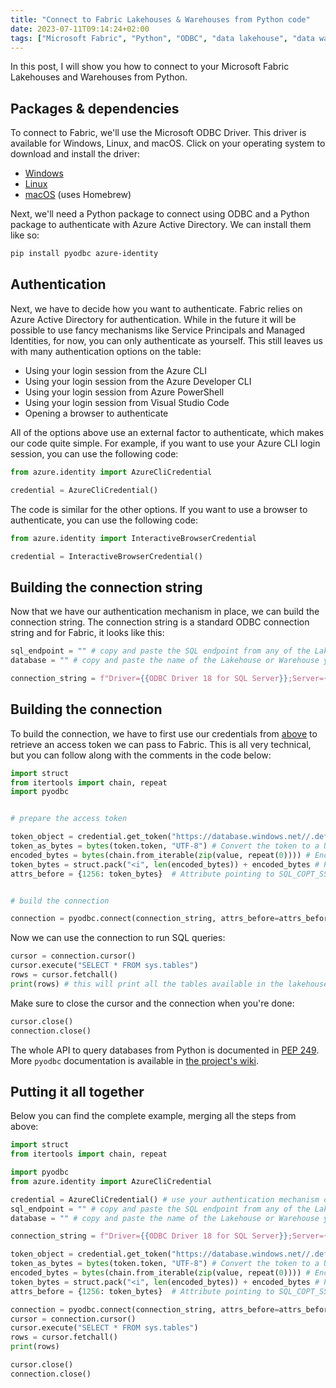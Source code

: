 ```yaml
---
title: "Connect to Fabric Lakehouses & Warehouses from Python code"
date: 2023-07-11T09:14:24+02:00
tags: ["Microsoft Fabric", "Python", "ODBC", "data lakehouse", "data warehouse", "SQL"]
---
```


In this post, I will show you how to connect to your Microsoft Fabric Lakehouses and Warehouses from Python.

<!--more-->

## Packages & dependencies

To connect to Fabric, we'll use the Microsoft ODBC Driver. This driver is available for Windows, Linux, and macOS. Click on your operating system to download and install the driver:

* [Windows](https://learn.microsoft.com/en-us/sql/connect/odbc/download-odbc-driver-for-sql-server?view=sql-server-ver15#download-for-windows)
* [Linux](https://learn.microsoft.com/en-us/sql/connect/odbc/linux-mac/installing-the-microsoft-odbc-driver-for-sql-server?view=sql-server-ver15&tabs=alpine18-install%2Calpine17-install%2Cdebian8-install%2Credhat7-13-install%2Crhel7-offline#18)
* [macOS](https://learn.microsoft.com/en-us/sql/connect/odbc/linux-mac/install-microsoft-odbc-driver-sql-server-macos?view=sql-server-ver15#microsoft-odbc-18) (uses Homebrew)

Next, we'll need a Python package to connect using ODBC and a Python package to authenticate with Azure Active Directory. We can install them like so:

```bash
pip install pyodbc azure-identity
```

## Authentication

Next, we have to decide how you want to authenticate. Fabric relies on Azure Active Directory for authentication. While in the future it will be possible to use fancy mechanisms like Service Principals and Managed Identities, for now, you can only authenticate as yourself. This still leaves us with many authentication options on the table:

* Using your login session from the Azure CLI
* Using your login session from the Azure Developer CLI
* Using your login session from Azure PowerShell
* Using your login session from Visual Studio Code
* Opening a browser to authenticate

All of the options above use an external factor to authenticate, which makes our code quite simple. For example, if you want to use your Azure CLI login session, you can use the following code:

```python
from azure.identity import AzureCliCredential

credential = AzureCliCredential()
```

The code is similar for the other options. If you want to use a browser to authenticate, you can use the following code:

```python
from azure.identity import InteractiveBrowserCredential

credential = InteractiveBrowserCredential()
```

## Building the connection string

Now that we have our authentication mechanism in place, we can build the connection string. The connection string is a standard ODBC connection string and for Fabric, it looks like this:

```python
sql_endpoint = "" # copy and paste the SQL endpoint from any of the Lakehouses or Warehouses in your Fabric Workspace
database = "" # copy and paste the name of the Lakehouse or Warehouse you want to connect to

connection_string = f"Driver={{ODBC Driver 18 for SQL Server}};Server={sql_endpoint},1433;Database=f{database};Encrypt=Yes;TrustServerCertificate=No"
```

## Building the connection

To build the connection, we have to first use our credentials from [above](#authentication) to retrieve an access token we can pass to Fabric. This is all very technical, but you can follow along with the comments in the code below:

```python
import struct
from itertools import chain, repeat
import pyodbc


# prepare the access token

token_object = credential.get_token("https://database.windows.net//.default") # Retrieve an access token valid to connect to SQL databases
token_as_bytes = bytes(token.token, "UTF-8") # Convert the token to a UTF-8 byte string
encoded_bytes = bytes(chain.from_iterable(zip(value, repeat(0)))) # Encode the bytes to a Windows byte string
token_bytes = struct.pack("<i", len(encoded_bytes)) + encoded_bytes # Package the token into a bytes object
attrs_before = {1256: token_bytes}  # Attribute pointing to SQL_COPT_SS_ACCESS_TOKEN to pass access token to the driver


# build the connection

connection = pyodbc.connect(connection_string, attrs_before=attrs_before)
```

Now we can use the connection to run SQL queries:

```python
cursor = connection.cursor()
cursor.execute("SELECT * FROM sys.tables")
rows = cursor.fetchall()
print(rows) # this will print all the tables available in the lakehouse or warehouse
```

Make sure to close the cursor and the connection when you're done:

```python
cursor.close()
connection.close()
```

The whole API to query databases from Python is documented in [PEP 249](https://peps.python.org/pep-0249/). More `pyodbc` documentation is available in [the project's wiki](https://github.com/mkleehammer/pyodbc/wiki).

## Putting it all together

Below you can find the complete example, merging all the steps from above:

```python
import struct
from itertools import chain, repeat

import pyodbc
from azure.identity import AzureCliCredential

credential = AzureCliCredential() # use your authentication mechanism of choice
sql_endpoint = "" # copy and paste the SQL endpoint from any of the Lakehouses or Warehouses in your Fabric Workspace
database = "" # copy and paste the name of the Lakehouse or Warehouse you want to connect to

connection_string = f"Driver={{ODBC Driver 18 for SQL Server}};Server={sql_endpoint},1433;Database=f{database};Encrypt=Yes;TrustServerCertificate=No"

token_object = credential.get_token("https://database.windows.net//.default") # Retrieve an access token valid to connect to SQL databases
token_as_bytes = bytes(token.token, "UTF-8") # Convert the token to a UTF-8 byte string
encoded_bytes = bytes(chain.from_iterable(zip(value, repeat(0)))) # Encode the bytes to a Windows byte string
token_bytes = struct.pack("<i", len(encoded_bytes)) + encoded_bytes # Package the token into a bytes object
attrs_before = {1256: token_bytes}  # Attribute pointing to SQL_COPT_SS_ACCESS_TOKEN to pass access token to the driver

connection = pyodbc.connect(connection_string, attrs_before=attrs_before)
cursor = connection.cursor()
cursor.execute("SELECT * FROM sys.tables")
rows = cursor.fetchall()
print(rows)

cursor.close()
connection.close()
```
